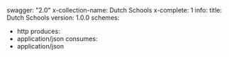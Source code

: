 swagger: "2.0"
x-collection-name: Dutch Schools
x-complete: 1
info:
  title: Dutch Schools
  version: 1.0.0
schemes:
- http
produces:
- application/json
consumes:
- application/json